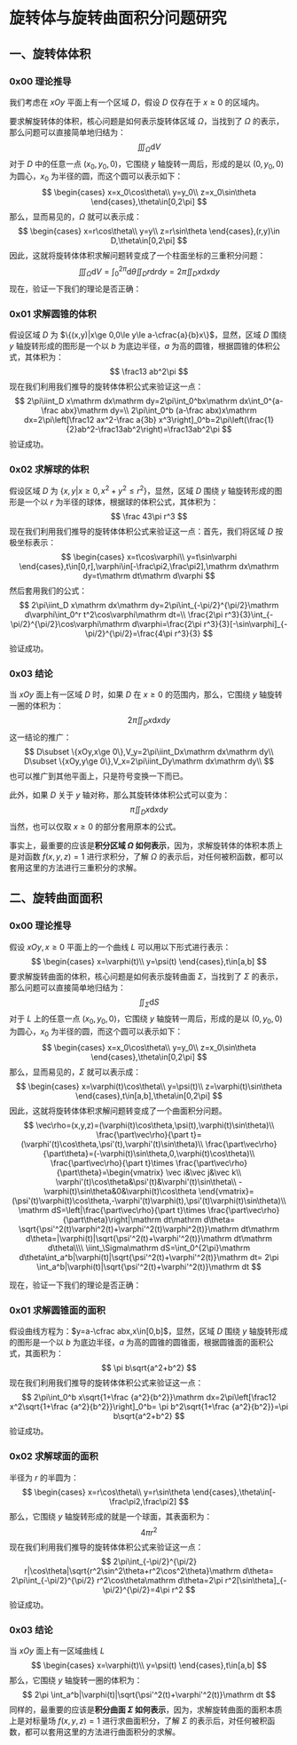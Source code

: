 # 旋转体与旋转曲面积分问题研究

## 一、旋转体体积

### 0x00 理论推导

我们考虑在 $xOy$ 平面上有一个区域 $D$，假设 $D$ 仅存在于 $x\ge 0$ 的区域内。

要求解旋转体的体积，核心问题是如何表示旋转体区域 $\Omega$，当找到了 $\Omega$ 的表示，那么问题可以直接简单地归结为：
$$
\iiint_\Omega\mathrm dV
$$
对于 $D$ 中的任意一点 $(x_0,y_0,0)$，它围绕 $y$ 轴旋转一周后，形成的是以 $(0,y_0,0)$ 为圆心，$x_0$ 为半径的圆，而这个圆可以表示如下：
$$
\begin{cases}
x=x_0\cos\theta\\
y=y_0\\
z=x_0\sin\theta
\end{cases},\theta\in[0,2\pi]
$$
那么，显而易见的，$\Omega$ 就可以表示成：
$$
\begin{cases}
x=r\cos\theta\\
y=y\\
z=r\sin\theta
\end{cases},(r,y)\in D,\theta\in[0,2\pi]
$$
因此，这就将旋转体体积求解问题转变成了一个柱面坐标的三重积分问题：
$$
\iiint_\Omega\mathrm dV=\int_0^{2\pi}\mathrm d\theta\iint_D r\mathrm dr\mathrm dy=2\pi\iint_Dx\mathrm dx\mathrm dy
$$
现在，验证一下我们的理论是否正确：

### 0x01 求解圆锥的体积

假设区域 $D$ 为 $\{(x,y)|x\ge 0,0\le y\le a-\cfrac{a}{b}x\}$，显然，区域 $D$ 围绕 $y$ 轴旋转形成的图形是一个以 $b$ 为底边半径，$a$ 为高的圆锥，根据圆锥的体积公式，其体积为：
$$
\frac13 ab^2\pi
$$
现在我们利用我们推导的旋转体体积公式来验证这一点：
$$
2\pi\iint_D x\mathrm dx\mathrm dy=2\pi\int_0^bx\mathrm dx\int_0^{a-\frac abx}\mathrm dy=\\
2\pi\int_0^b (a-\frac abx)x\mathrm dx=2\pi\left[\frac12 ax^2-\frac a{3b} x^3\right]_0^b=2\pi\left(\frac{1}{2}ab^2-\frac13ab^2\right)=\frac13ab^2\pi
$$
验证成功。



### 0x02 求解球的体积

假设区域 $D$ 为 $\{x,y|x\ge 0,x^2+y^2\le r^2\}$，显然，区域 $D$ 围绕 $y$ 轴旋转形成的图形是一个以 $r$ 为半径的球体，根据球的体积公式，其体积为：
$$
\frac 43\pi r^3
$$
现在我们利用我们推导的旋转体体积公式来验证这一点：首先，我们将区域 $D$ 按极坐标表示：
$$
\begin{cases}
x=t\cos\varphi\\
y=t\sin\varphi
\end{cases},t\in[0,r],\varphi\in[-\frac\pi2,\frac\pi2],\mathrm dx\mathrm dy=t\mathrm dt\mathrm d\varphi
$$
然后套用我们的公式：
$$
2\pi\iint_D x\mathrm dx\mathrm dy=2\pi\int_{-\pi/2}^{\pi/2}\mathrm d\varphi\int_0^r t^2\cos\varphi\mathrm dt=\\
\frac{2\pi r^3}{3}\int_{-\pi/2}^{\pi/2}\cos\varphi\mathrm d\varphi=\frac{2\pi r^3}{3}[-\sin\varphi]_{-\pi/2}^{\pi/2}=\frac{4\pi r^3}{3}
$$
验证成功。



### 0x03 结论

当 $xOy$ 面上有一区域 $D$ 时，如果 $D$ 在 $x\ge 0$ 的范围内，那么，它围绕 $y$ 轴旋转一圈的体积为：
$$
2\pi\iint_D x\mathrm dx\mathrm dy
$$
这一结论的推广：
$$
D\subset \{xOy,x\ge 0\},V_y=2\pi\iint_Dx\mathrm dx\mathrm dy\\
D\subset \{xOy,y\ge 0\},V_x=2\pi\iint_Dy\mathrm dx\mathrm dy\\
$$
也可以推广到其他平面上，只是符号变换一下而已。

此外，如果 $D$ 关于 $y$ 轴对称，那么其旋转体体积公式可以变为：
$$
\pi\iint_D x\mathrm dx\mathrm dy
$$
当然，也可以仅取 $x\ge 0$ 的部分套用原本的公式。

事实上，最重要的应该是**积分区域 $\Omega$ 如何表示**，因为，求解旋转体的体积本质上是对函数 $f(x,y,z)=1$ 进行求积分，了解 $\Omega$ 的表示后，对任何被积函数，都可以套用这里的方法进行三重积分的求解。



## 二、旋转曲面面积

### 0x00 理论推导

假设 $xOy,x\ge 0$ 平面上的一个曲线 $L$ 可以用以下形式进行表示：
$$
\begin{cases}
x=\varphi(t)\\
y=\psi(t)
\end{cases},t\in[a,b]
$$
要求解旋转曲面的体积，核心问题是如何表示旋转曲面 $\Sigma$，当找到了 $\Sigma$ 的表示，那么问题可以直接简单地归结为：
$$
\iint_\Sigma\mathrm dS
$$
对于 $L$ 上的任意一点 $(x_0,y_0,0)$，它围绕 $y$ 轴旋转一周后，形成的是以 $(0,y_0,0)$ 为圆心，$x_0$ 为半径的圆，而这个圆可以表示如下：
$$
\begin{cases}
x=x_0\cos\theta\\
y=y_0\\
z=x_0\sin\theta
\end{cases},\theta\in[0,2\pi]
$$
那么，显而易见的，$\Sigma$ 就可以表示成：
$$
\begin{cases}
x=\varphi(t)\cos\theta\\
y=\psi(t)\\
z=\varphi(t)\sin\theta
\end{cases},t\in[a,b],\theta\in[0,2\pi]
$$
因此，这就将旋转体体积求解问题转变成了一个曲面积分问题。
$$
\vec\rho=(x,y,z)=(\varphi(t)\cos\theta,\psi(t),\varphi(t)\sin\theta)\\
\frac{\part\vec\rho}{\part t}=(\varphi'(t)\cos\theta,\psi'(t),\varphi'(t)\sin\theta)\\
\frac{\part\vec\rho}{\part\theta}=(-\varphi(t)\sin\theta,0,\varphi(t)\cos\theta)\\
\frac{\part\vec\rho}{\part t}\times \frac{\part\vec\rho}{\part\theta}=\begin{vmatrix}
\vec i&\vec j&\vec k\\
\varphi'(t)\cos\theta&\psi'(t)&\varphi'(t)\sin\theta\\
-\varphi(t)\sin\theta&0&\varphi(t)\cos\theta
\end{vmatrix}=(\psi'(t)\varphi(t)\cos\theta,-\varphi'(t)\varphi(t),\psi'(t)\varphi(t)\sin\theta)\\
\mathrm dS=\left|\frac{\part\vec\rho}{\part t}\times \frac{\part\vec\rho}{\part\theta}\right|\mathrm dt\mathrm d\theta=
\sqrt{\psi'^2(t)\varphi^2(t)+\varphi'^2(t)\varphi^2(t)}\mathrm dt\mathrm d\theta=|\varphi(t)|\sqrt{\psi'^2(t)+\varphi'^2(t)}\mathrm dt\mathrm d\theta\\\\
\iint_\Sigma\mathrm dS=\int_0^{2\pi}\mathrm d\theta\int_a^b|\varphi(t)|\sqrt{\psi'^2(t)+\varphi'^2(t)}\mathrm dt=
2\pi \int_a^b|\varphi(t)|\sqrt{\psi'^2(t)+\varphi'^2(t)}\mathrm dt
$$


现在，验证一下我们的理论是否正确：



### 0x01 求解圆锥面的面积

假设曲线方程为：$y=a-\cfrac abx,x\in[0,b]$，显然，区域 $D$ 围绕 $y$ 轴旋转形成的图形是一个以 $b$ 为底边半径，$a$ 为高的圆锥的圆锥面，根据圆锥面的面积公式，其面积为：
$$
\pi b\sqrt{a^2+b^2}
$$
现在我们利用我们推导的旋转体体积公式来验证这一点：
$$
2\pi\int_0^b x\sqrt{1+\frac {a^2}{b^2}}\mathrm dx=2\pi\left[\frac12 x^2\sqrt{1+\frac {a^2}{b^2}}\right]_0^b=
\pi b^2\sqrt{1+\frac {a^2}{b^2}}=\pi b\sqrt{a^2+b^2}
$$
验证成功。



### 0x02 求解球面的面积

半径为 $r$ 的半圆为：
$$
\begin{cases}
x=r\cos\theta\\
y=r\sin\theta
\end{cases},\theta\in[-\frac\pi2,\frac\pi2]
$$
那么，它围绕 $y$ 轴旋转形成的就是一个球面，其表面积为：
$$
4\pi r^2
$$
现在我们利用我们推导的旋转体体积公式来验证这一点：
$$
2\pi\int_{-\pi/2}^{\pi/2} r|\cos\theta|\sqrt{r^2\sin^2\theta+r^2\cos^2\theta}\mathrm d\theta=
2\pi\int_{-\pi/2}^{\pi/2} r^2\cos\theta\mathrm d\theta=2\pi r^2[\sin\theta]_{-\pi/2}^{\pi/2}=4\pi r^2
$$
验证成功。

### 0x03 结论

当 $xOy$ 面上有一区域曲线 $L$ 
$$
\begin{cases}
x=\varphi(t)\\
y=\psi(t)
\end{cases},t\in[a,b]
$$
那么，它围绕 $y$ 轴旋转一圈的体积为：
$$
2\pi \int_a^b|\varphi(t)|\sqrt{\psi'^2(t)+\varphi'^2(t)}\mathrm dt
$$
同样的，最重要的应该是**积分曲面 $\Sigma$ 如何表示**，因为，求解旋转曲面的面积本质上是对标量场 $f(x,y,z)=1$ 进行求曲面积分，了解 $\Sigma$ 的表示后，对任何被积函数，都可以套用这里的方法进行曲面积分的求解。

